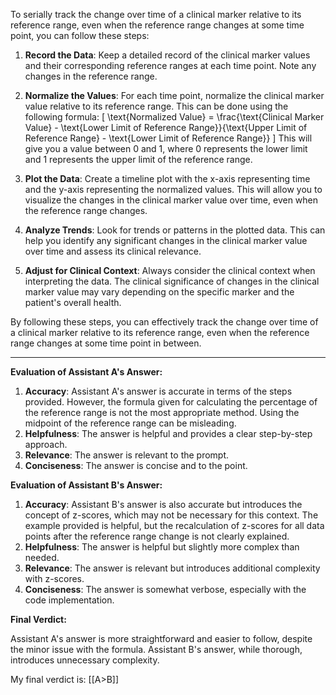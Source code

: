 
To serially track the change over time of a clinical marker relative to its reference range, even when the reference range changes at some time point, you can follow these steps:

1. **Record the Data**: Keep a detailed record of the clinical marker values and their corresponding reference ranges at each time point. Note any changes in the reference range.

2. **Normalize the Values**: For each time point, normalize the clinical marker value relative to its reference range. This can be done using the following formula:
   \[
   \text{Normalized Value} = \frac{\text{Clinical Marker Value} - \text{Lower Limit of Reference Range}}{\text{Upper Limit of Reference Range} - \text{Lower Limit of Reference Range}}
   \]
   This will give you a value between 0 and 1, where 0 represents the lower limit and 1 represents the upper limit of the reference range.

3. **Plot the Data**: Create a timeline plot with the x-axis representing time and the y-axis representing the normalized values. This will allow you to visualize the changes in the clinical marker value over time, even when the reference range changes.

4. **Analyze Trends**: Look for trends or patterns in the plotted data. This can help you identify any significant changes in the clinical marker value over time and assess its clinical relevance.

5. **Adjust for Clinical Context**: Always consider the clinical context when interpreting the data. The clinical significance of changes in the clinical marker value may vary depending on the specific marker and the patient's overall health.

By following these steps, you can effectively track the change over time of a clinical marker relative to its reference range, even when the reference range changes at some time point in between.

---

**Evaluation of Assistant A's Answer:**

1. **Accuracy**: Assistant A's answer is accurate in terms of the steps provided. However, the formula given for calculating the percentage of the reference range is not the most appropriate method. Using the midpoint of the reference range can be misleading.
2. **Helpfulness**: The answer is helpful and provides a clear step-by-step approach.
3. **Relevance**: The answer is relevant to the prompt.
4. **Conciseness**: The answer is concise and to the point.

**Evaluation of Assistant B's Answer:**

1. **Accuracy**: Assistant B's answer is also accurate but introduces the concept of z-scores, which may not be necessary for this context. The example provided is helpful, but the recalculation of z-scores for all data points after the reference range change is not clearly explained.
2. **Helpfulness**: The answer is helpful but slightly more complex than needed.
3. **Relevance**: The answer is relevant but introduces additional complexity with z-scores.
4. **Conciseness**: The answer is somewhat verbose, especially with the code implementation.

**Final Verdict:**

Assistant A's answer is more straightforward and easier to follow, despite the minor issue with the formula. Assistant B's answer, while thorough, introduces unnecessary complexity.

My final verdict is: [[A>B]]
